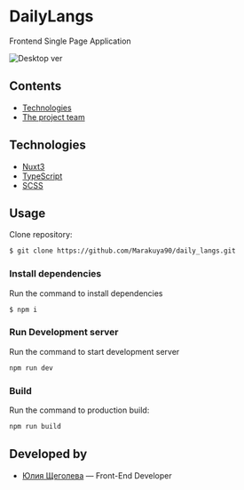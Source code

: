 # DailyLangs
Frontend Single Page Application

![Desktop ver](https://downloader.disk.yandex.ru/preview/5496b7b7ac6f2d5562f211a730e1481e94a346f8cc6d33bf7b6c1c6fa0d02f45/65a43d68/tyYL12tvPP_VNhuOZhrv1W9oodh6a8q8Y1yeQotuRIT02jdFVknBM9MJZGsxSNpiY4S0CV33uQe-Z_3_FQaymA%3D%3D?uid=0&filename=%D0%A1%D0%BD%D0%B8%D0%BC%D0%BE%D0%BA%20%D1%8D%D0%BA%D1%80%D0%B0%D0%BD%D0%B0%202024-01-14%20%D0%B2%2018.51.00.png&disposition=inline&hash=&limit=0&content_type=image%2Fpng&owner_uid=0&tknv=v2&size=2048x2048)

## Contents
- [Technologies](#технологии)
- [The project team](#команда-проекта)

## Technologies
- [Nuxt3](https://nuxt.com/)
- [TypeScript](https://www.typescriptlang.org/)
- [SCSS](https://sass-scss.ru/)

## Usage

Сlone repository:
```sh
$ git clone https://github.com/Marakuya90/daily_langs.git
```

### Install dependencies
Run the command to install dependencies
```sh
$ npm i
```

### Run Development server
Run the command to start development server
```sh
npm run dev
```

### Build
Run the command to production build:
```sh
npm run build
```


## Developed by

- [Юлия Щеголева](https://github.com/Marakuya90) — Front-End Developer
